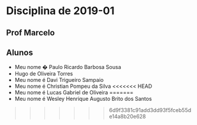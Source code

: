 ﻿# Disciplina de 2019-01

## Prof Marcelo 

## Alunos

* Meu nome � Paulo Ricardo Barbosa Sousa
* Hugo de Oliveira Torres
* Meu nome é Davi Trigueiro Sampaio
* Meu nome é Christian Pompeu da Silva
<<<<<<< HEAD
* Meu nome é Lucas Gabriel de Oliveira
=======
* Meu nome é Wesley Henrique Augusto Brito dos Santos
>>>>>>> 6d9f3381c91add3dd93f5fceb55de14a8b20e628
